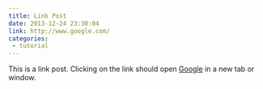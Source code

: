 ```yaml
---
title: Link Post
date: 2013-12-24 23:30:04
link: http://www.google.com/
categories:
 - tutorial
---
```


This is a link post. Clicking on the link should open [Google](http://www.google.com/) in a new tab or window.
